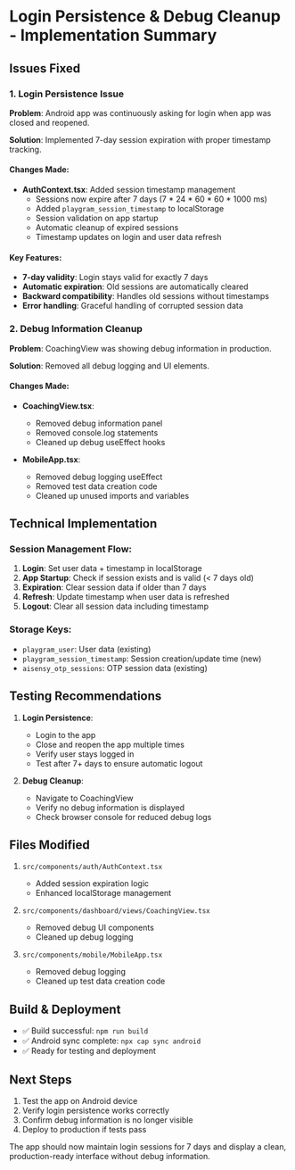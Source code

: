 # Login Persistence & Debug Cleanup - Implementation Summary

## Issues Fixed

### 1. Login Persistence Issue
**Problem**: Android app was continuously asking for login when app was closed and reopened.

**Solution**: Implemented 7-day session expiration with proper timestamp tracking.

#### Changes Made:
- **AuthContext.tsx**: Added session timestamp management
  - Sessions now expire after 7 days (7 * 24 * 60 * 60 * 1000 ms)
  - Added `playgram_session_timestamp` to localStorage
  - Session validation on app startup
  - Automatic cleanup of expired sessions
  - Timestamp updates on login and user data refresh

#### Key Features:
- **7-day validity**: Login stays valid for exactly 7 days
- **Automatic expiration**: Old sessions are automatically cleared
- **Backward compatibility**: Handles old sessions without timestamps
- **Error handling**: Graceful handling of corrupted session data

### 2. Debug Information Cleanup
**Problem**: CoachingView was showing debug information in production.

**Solution**: Removed all debug logging and UI elements.

#### Changes Made:
- **CoachingView.tsx**: 
  - Removed debug information panel
  - Removed console.log statements
  - Cleaned up debug useEffect hooks

- **MobileApp.tsx**:
  - Removed debug logging useEffect
  - Removed test data creation code
  - Cleaned up unused imports and variables

## Technical Implementation

### Session Management Flow:
1. **Login**: Set user data + timestamp in localStorage
2. **App Startup**: Check if session exists and is valid (< 7 days old)
3. **Expiration**: Clear session data if older than 7 days
4. **Refresh**: Update timestamp when user data is refreshed
5. **Logout**: Clear all session data including timestamp

### Storage Keys:
- `playgram_user`: User data (existing)
- `playgram_session_timestamp`: Session creation/update time (new)
- `aisensy_otp_sessions`: OTP session data (existing)

## Testing Recommendations

1. **Login Persistence**:
   - Login to the app
   - Close and reopen the app multiple times
   - Verify user stays logged in
   - Test after 7+ days to ensure automatic logout

2. **Debug Cleanup**:
   - Navigate to CoachingView
   - Verify no debug information is displayed
   - Check browser console for reduced debug logs

## Files Modified

1. `src/components/auth/AuthContext.tsx`
   - Added session expiration logic
   - Enhanced localStorage management

2. `src/components/dashboard/views/CoachingView.tsx`
   - Removed debug UI components
   - Cleaned up debug logging

3. `src/components/mobile/MobileApp.tsx`
   - Removed debug logging
   - Cleaned up test data creation code

## Build & Deployment

- ✅ Build successful: `npm run build`
- ✅ Android sync complete: `npx cap sync android`
- ✅ Ready for testing and deployment

## Next Steps

1. Test the app on Android device
2. Verify login persistence works correctly
3. Confirm debug information is no longer visible
4. Deploy to production if tests pass

The app should now maintain login sessions for 7 days and display a clean, production-ready interface without debug information.
